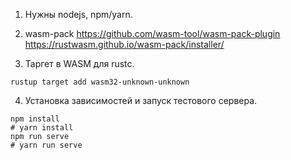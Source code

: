 1. Нужны nodejs, npm/yarn.

2. wasm-pack
https://github.com/wasm-tool/wasm-pack-plugin
https://rustwasm.github.io/wasm-pack/installer/

3. Таргет в WASM для rustc.

```
rustup target add wasm32-unknown-unknown
```

4. Установка зависимостей и запуск тестового сервера.

```
npm install
# yarn install
npm run serve
# yarn run serve
```
